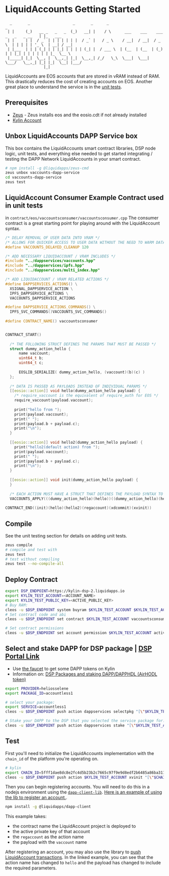 LiquidAccounts Getting Started
====================

```  
  _       _                   _       _      _                                            _         
 | |     (_)   __ _   _   _  (_)   __| |    / \      ___    ___    ___    _   _   _ __   | |_   ___ 
 | |     | |  / _` | | | | | | |  / _` |   / _ \    / __|  / __|  / _ \  | | | | | '_ \  | __| / __|
 | |___  | | | (_| | | |_| | | | | (_| |  / ___ \  | (__  | (__  | (_) | | |_| | | | | | | |_  \__ \
 |_____| |_|  \__, |  \__,_| |_|  \__,_| /_/   \_\  \___|  \___|  \___/   \__,_| |_| |_|  \__| |___/
                 |_|                                                                                

```

LiquidAccounts are EOS accounts that are stored in vRAM instead of RAM.  This drastically reduces the cost of creating accounts on EOS.  Another great place to understand the service is in the [unit tests](https://github.com/liquidapps-io/zeus-sdk/blob/master/boxes/groups/services/vaccounts-dapp-service/test/vaccountsconsumer.spec.js).

## Prerequisites

* [Zeus](zeus-getting-started.md) - Zeus installs eos and the eosio.cdt if not already installed
* [Kylin Account](kylin-account.md)

## Unbox LiquidAccounts DAPP Service box
This box contains the LiquidAccounts smart contract libraries, DSP node logic, unit tests, and everything else needed to get started integrating / testing the DAPP Network LiquidAccounts in your smart contract.
```bash
# npm install -g @liquidapps/zeus-cmd
zeus unbox vaccounts-dapp-service
cd vaccounts-dapp-service
zeus test
```

## LiquidAccount Consumer Example Contract used in unit tests
in `contract/eos/vaccountsconsumer/vaccountsconsumer.cpp`
The consumer contract is a great starting point for playing around with the LiquidAccount syntax.
```cpp
/* DELAY REMOVAL OF USER DATA INTO VRAM */
/* ALLOWS FOR QUICKER ACCESS TO USER DATA WITHOUT THE NEED TO WARM DATA UP */
#define VACCOUNTS_DELAYED_CLEANUP 120

/* ADD NECESSARY LIQUIDACCOUNT / VRAM INCLUDES */
#include "../dappservices/vaccounts.hpp"
#include "../dappservices/ipfs.hpp"
#include "../dappservices/multi_index.hpp"

/* ADD LIQUIDACCOUNT / VRAM RELATED ACTIONS */
#define DAPPSERVICES_ACTIONS() \
  XSIGNAL_DAPPSERVICE_ACTION \
  IPFS_DAPPSERVICE_ACTIONS \
  VACCOUNTS_DAPPSERVICE_ACTIONS

#define DAPPSERVICE_ACTIONS_COMMANDS() \
  IPFS_SVC_COMMANDS()VACCOUNTS_SVC_COMMANDS() 
  
#define CONTRACT_NAME() vaccountsconsumer 


CONTRACT_START()
  
  /* THE FOLLOWING STRUCT DEFINES THE PARAMS THAT MUST BE PASSED */
  struct dummy_action_hello {
      name vaccount;
      uint64_t b;
      uint64_t c;
  
      EOSLIB_SERIALIZE( dummy_action_hello, (vaccount)(b)(c) )
  };
  
  /* DATA IS PASSED AS PAYLOADS INSTEAD OF INDIVIDUAL PARAMS */
  [[eosio::action]] void hello(dummy_action_hello payload) {
    /* require_vaccount is the equivalent of require_auth for EOS */
    require_vaccount(payload.vaccount);
    
    print("hello from ");
    print(payload.vaccount);
    print(" ");
    print(payload.b + payload.c);
    print("\n");
  }
  
  [[eosio::action]] void hello2(dummy_action_hello payload) {
    print("hello2(default action) from ");
    print(payload.vaccount);
    print(" ");
    print(payload.b + payload.c);
    print("\n");
  }
  
  [[eosio::action]] void init(dummy_action_hello payload) {
  }
  
  /* EACH ACTION MUST HAVE A STRUCT THAT DEFINES THE PAYLOAD SYNTAX TO BE PASSED */
  VACCOUNTS_APPLY(((dummy_action_hello)(hello))((dummy_action_hello)(hello2)))
  
CONTRACT_END((init)(hello)(hello2)(regaccount)(xdcommit)(xvinit))
```

## Compile

See the unit testing section for details on adding unit tests.

```bash
zeus compile
# compile and test with
zeus test
# test without compiling
zeus test --no-compile-all
```

## Deploy Contract
```bash
export DSP_ENDPOINT=https://kylin-dsp-2.liquidapps.io
export KYLIN_TEST_ACCOUNT=<ACCOUNT_NAME>
export KYLIN_TEST_PUBLIC_KEY=<ACTIVE_PUBLIC_KEY>
# Buy RAM:
cleos -u $DSP_ENDPOINT system buyram $KYLIN_TEST_ACCOUNT $KYLIN_TEST_ACCOUNT "200.0000 EOS" -p $KYLIN_TEST_ACCOUNT@active
# Set contract code and abi
cleos -u $DSP_ENDPOINT set contract $KYLIN_TEST_ACCOUNT vaccountsconsumer -p $KYLIN_TEST_ACCOUNT@active

# Set contract permissions
cleos -u $DSP_ENDPOINT set account permission $KYLIN_TEST_ACCOUNT active "{\"threshold\":1,\"keys\":[{\"weight\":1,\"key\":\"$KYLIN_TEST_PUBLIC_KEY\"}],\"accounts\":[{\"permission\":{\"actor\":\"$KYLIN_TEST_ACCOUNT\",\"permission\":\"eosio.code\"},\"weight\":1}]}" owner -p $KYLIN_TEST_ACCOUNT@active
```

## Select and stake DAPP for DSP package | [DSP Portal Link](https://dsphq.io/packages/heliosselene/accountless1/accountless1?network=kylin)
 * Use [the faucet](https://kylin-dapp-faucet.liquidapps.io/) to get some DAPP tokens on Kylin
 * Information on: [DSP Packages and staking DAPP/DAPPHDL (AirHODL token)](dsp-packages-and-staking.md)
```bash
export PROVIDER=heliosselene
export PACKAGE_ID=accountless1

# select your package: 
export SERVICE=accountless1
cleos -u $DSP_ENDPOINT push action dappservices selectpkg "[\"$KYLIN_TEST_ACCOUNT\",\"$PROVIDER\",\"$SERVICE\",\"$PACKAGE_ID\"]" -p $KYLIN_TEST_ACCOUNT@active

# Stake your DAPP to the DSP that you selected the service package for:
cleos -u $DSP_ENDPOINT push action dappservices stake "[\"$KYLIN_TEST_ACCOUNT\",\"$PROVIDER\",\"$SERVICE\",\"10.0000 DAPP\"]" -p $KYLIN_TEST_ACCOUNT@active
```

## Test
First you'll need to initialize the LiquidAccounts implementation with the `chain_id` of the platform you're operating on.

```bash
# kylin
export CHAIN_ID=5fff1dae8dc8e2fc4d5b23b2c7665c97f9e9d8edf2b6485a86ba311c25639191
cleos -u $DSP_ENDPOINT push action $KYLIN_TEST_ACCOUNT xvinit "[\"$CHAIN_ID\"]" -p $KYLIN_TEST_ACCOUNT
```

Then you can begin registering accounts.  You will need to do this in a nodejs environment using the [`dapp-client-lib`](https://www.npmjs.com/package/@liquidapps/dapp-client).  [Here is an example of using the lib to register an account.](https://github.com/liquidapps-io/zeus-sdk/blob/master/boxes/groups/services/vaccounts-dapp-service/client/examples/push_register_liquid_account.ts).

```bash
npm install -g @liquidapps/dapp-client
```

This example takes:

- the contract name the LiquidAccount project is deployed to
- the active private key of that account
- the `regaccount` as the action name
- the payload with the `vaccount` name

After registering an account, you may also use the library to [push LiquidAccount transactions](https://github.com/liquidapps-io/zeus-sdk/blob/master/boxes/groups/services/vaccounts-dapp-service/client/examples/push_liquid_account_transaction.ts).  In the linked example, you can see that the action name has changed to `hello` and the payload has changed to include the required parameters.

